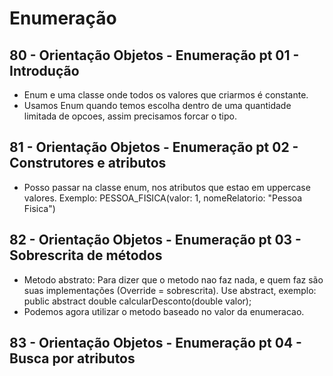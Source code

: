 # Enumeração

## 80 - Orientação Objetos - Enumeração pt 01 - Introdução

- Enum e uma classe onde todos os valores que criarmos é constante.
-  Usamos Enum quando temos escolha dentro de uma quantidade limitada de opcoes, assim precisamos forcar o tipo.

## 81 - Orientação Objetos - Enumeração pt 02 - Construtores e atributos

- Posso passar na classe enum, nos atributos que estao em uppercase valores. Exemplo: PESSOA_FISICA(valor: 1,  nomeRelatorio: "Pessoa Fisica")

## 82 - Orientação Objetos - Enumeração pt 03 - Sobrescrita de métodos

- Metodo abstrato: Para dizer que o metodo nao faz nada, e quem faz são suas implementações (Override = sobrescrita). Use abstract, exemplo: public abstract double calcularDesconto(double valor);
- Podemos agora utilizar o metodo baseado no valor da enumeracao.

## 83 - Orientação Objetos - Enumeração pt 04 - Busca por atributos

